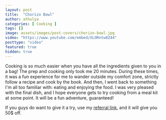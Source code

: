 ```yaml
---
layout: post
title:  "Chorizo Bowl"
author: athulya
categories: [ Cooking ]
tags: []
image: assets/images/post-covers/chorizo-bowl.jpg
video: "https://www.youtube.com/embed/XLORntw8Z44"
posttype: "video"
featured: true
hidden: true
---
```

Cooking is so much easier when you have all the ingredients given to you in a bag! The prep and cooking only took me 20 minutes. During these times, it was a fun experience for me to wander outside my comfort zone, strictly follow a recipe and cook by the book. And then, I went back to something I'm all too familiar with: eating and enjoying the food. I was very pleased with the final dish, and I hope everyone gets to try cooking from a meal kit at some point. It will be a fun adventure, guaranteed! 

If you guys do want to give it a try, use my <a href="https://www.hellofresh.ca/?c=HS-VX3LFLC86&utm_source=raf-share&utm_medium=referral&utm_campaign=clipboard&fbclid=IwAR19Mh7iXAf-29Gfqfo6icNSzx8hCWMoyacaJnr1hyWEwMP6Cc298KUrqLo">referral link</a>, and it will give you 50$ off.


